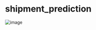 # shipment_prediction
![image](https://github.com/gayathrik948/shipment_prediction/assets/32759142/38c73688-31d1-48d0-8b18-2ab34f3d4f74)
